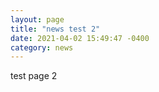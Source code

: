 ```yaml
---
layout: page
title: "news test 2"
date: 2021-04-02 15:49:47 -0400
category: news
---
```


test page 2
